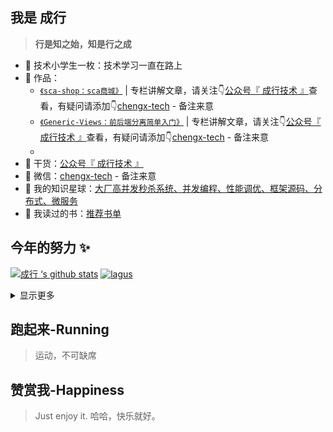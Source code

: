 ## 我是 成行

> **行是知之始，知是行之成**  

- :dog: 技术小学生一枚：技术学习一直在路上
- :bus: 作品：
  - [`《sca-shop：sca商城》`](https://github.com/shijiev/sca-shop) | 专栏讲解文章，请关注👇[公众号『 成行技术 』](https://mmbiz.qpic.cn/mmbiz_jpg/9l4ibqLY9LrQs0tH9r5yd6FNdrcKibBic7nXmg52AO8VWVSTglVjic4WTjYAHXEZED3mXuN2uZibeiapOiaqGPc1Rhcaw/640?wx_fmt=jpeg)查看，有疑问请添加👇[chengx-tech](https://mmbiz.qpic.cn/mmbiz_png/9l4ibqLY9LrTUzC7LJqjlV9fQRRyHIxNJr3hiaqicpmqTib6z6wxro8eUX7x7xXgFUhawm1SMsACNXEf1tZnm83Whg/640?wx_fmt=png) - 备注来意
  - [`《Generic-Views：前后端分离简单入门》`](https://github.com/shijiev/Generic-Views) | 专栏讲解文章，请关注👇[公众号『 成行技术 』](https://mmbiz.qpic.cn/mmbiz_jpg/9l4ibqLY9LrQs0tH9r5yd6FNdrcKibBic7nXmg52AO8VWVSTglVjic4WTjYAHXEZED3mXuN2uZibeiapOiaqGPc1Rhcaw/640?wx_fmt=jpeg)查看，有疑问请添加👇[chengx-tech](https://mmbiz.qpic.cn/mmbiz_png/9l4ibqLY9LrTUzC7LJqjlV9fQRRyHIxNJr3hiaqicpmqTib6z6wxro8eUX7x7xXgFUhawm1SMsACNXEf1tZnm83Whg/640?wx_fmt=png) - 备注来意
  - 
- :seedling: 干货：[公众号『 成行技术 』](https://ixxx.jpg)
- :love_letter: 微信：[chengx-tech](https://xxx.jpg) - 备注来意
- :feet: 我的知识星球：[大厂高并发秒杀系统、并发编程、性能调优、框架源码、分布式、微服务](https://)
- :book: 我读过的书：[推荐书单]()

## 今年的努力 ✨

[![成行 ‘s github stats](https://github-readme-stats.vercel.app/api?username=shijiev&theme=tokyonight)](https://github.com/shijiev/github-readme-stats)
[![lagus](https://github-readme-stats.vercel.app/api/top-langs/?username=shijiev&layout=compact)](https://github.com/shijiev/github-readme-stats)  

<details>
<summary>显示更多</summary>  

🌱 I’m currently learning Guitar  <br/>
- [我的博客（筹）](https://shijiev.github.io)


</details>

## 跑起来-Running
> 运动，不可缺席


## 赞赏我-Happiness

> Just enjoy it. 哈哈，快乐就好。

